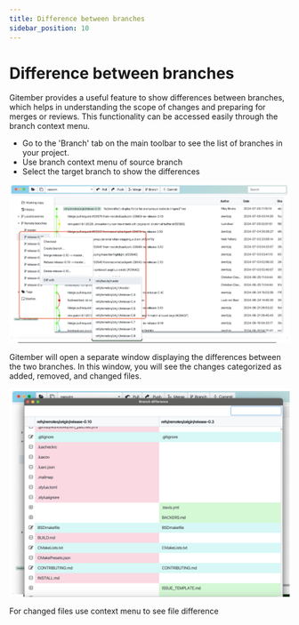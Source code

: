 ```yaml
---
title: Difference between branches
sidebar_position: 10
---
```


# Difference between branches


Gitember provides a useful feature to show differences between branches, which helps in understanding the scope of changes and preparing for merges or reviews. 
This functionality can be accessed easily through the branch context menu.

 
 * Go to the 'Branch' tab on the main toolbar to see the list of branches in your project.
 * Use branch context menu of source branch
 * Select the target branch to show the differences

![Diff](branch-diff.png)

Gitember will open a separate window displaying the differences between the two branches.
In this window, you will see the changes categorized as added, removed, and changed files.

![Diff](branch-diff-view.png)

For changed files use context menu to see file difference